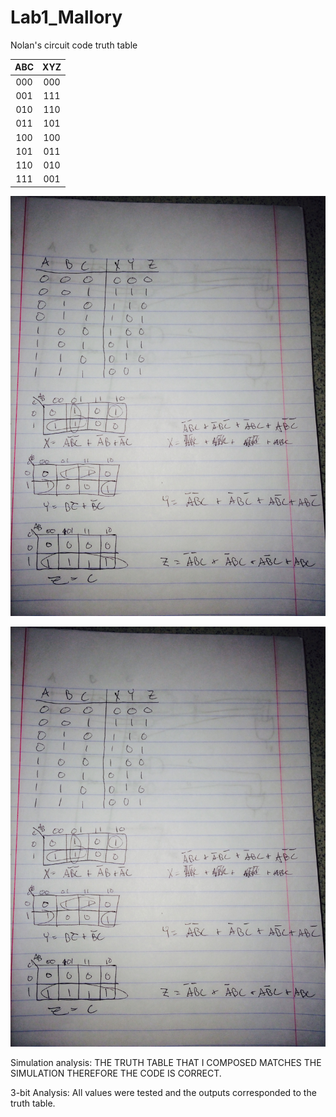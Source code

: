 Lab1_Mallory
============

Nolan's circuit code truth table

| ABC | XYZ | 
|:-:|:-:| 
| 000 | 000 | 
| 001 | 111 | 
| 010 | 110 |
| 011 | 101 | 
| 100 | 100 |
| 101 | 011 | 
| 110 | 010 | 
| 111 | 001 | 

![alt text][logo]

[logo]: https://github.com/nolanmallory/Lab1_Mallory/blob/master/kmaps.JPG "KMAP"

![alt text][logo]

[logo]: https://github.com/nolanmallory/Lab1_Mallory/blob/master/schematic.JPG "SCHEMATIC"

Simulation analysis:
THE TRUTH TABLE THAT I COMPOSED MATCHES THE SIMULATION
THEREFORE THE CODE IS CORRECT.

3-bit Analysis:
All values were tested and the outputs corresponded to the truth table.
